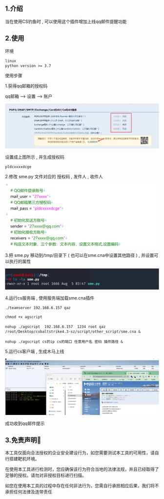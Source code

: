 ## 1.介绍

当在使用CS钓鱼时 , 可以使用这个插件增加上线qq邮件提醒功能

## 2.使用

环境

```
linux 
python version >= 3.7
```

使用步骤

1.获得qq邮箱的授权码

qq邮箱 --> 设置 --> 账户

![image-20220805154133707](./assets/image-20220805154133707.png)

设置成上图所示 , 并生成授权码

```
pldcxxxxdcge
```

2.修改 sme.py 文件对应的 授权码 , 发件人 , 收件人

![image-20220805154252732](./assets/image-20220805154252732.png)

3.把 sme.py 移动到/tmp/目录下 ( 也可以在sme.cna中设置其他路径 ) , 并设置可以执行的属性

![image-20220805154825077](.\assets\image-20220805154825077.png)

4.运行cs服务端 , 使用服务端加载sme.cna插件

```
./teamserver 192.168.6.157 qaz
```

```
chmod +x agscript 

nohup ./agscript  192.168.6.157  1234 root qaz  /root/Desktop/cobaltstrike4.3-sz/script/other_script/sme.cna &

nohup ./agscript cs的ip cs的端口 任意用户名 密码 插件路径 &
```

5.运行cs客户端 , 生成木马上线

![image-20220805155831398](./assets/image-20220805155831398.png)

成功收到qq邮件提示

## 3.免责声明🧐

本工具仅面向合法授权的企业安全建设行为，如您需要测试本工具的可用性，请自行搭建靶机环境。

在使用本工具进行检测时，您应确保该行为符合当地的法律法规，并且已经取得了足够的授权。请勿对非授权目标进行扫描。

如您在使用本工具的过程中存在任何非法行为，您需自行承担相应后果，我们将不承担任何法律及连带责任